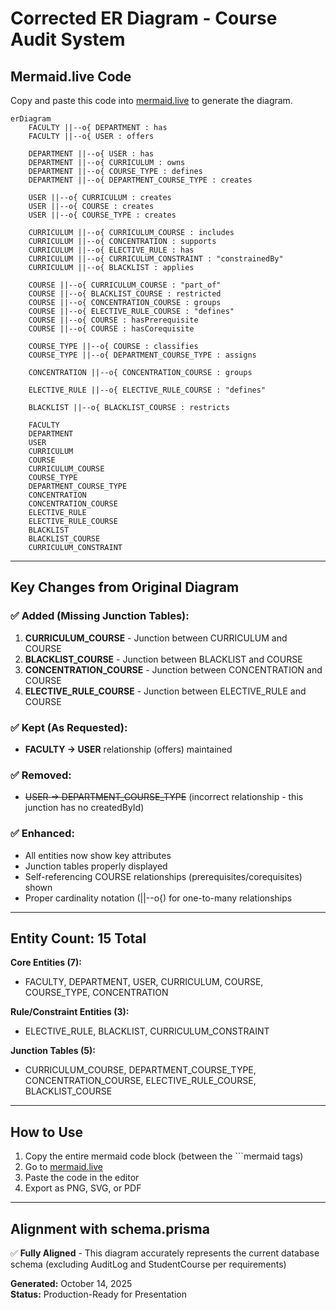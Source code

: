 # Corrected ER Diagram - Course Audit System

## Mermaid.live Code

Copy and paste this code into [mermaid.live](https://mermaid.live) to generate the diagram.

```mermaid
erDiagram
    FACULTY ||--o{ DEPARTMENT : has
    FACULTY ||--o{ USER : offers
    
    DEPARTMENT ||--o{ USER : has
    DEPARTMENT ||--o{ CURRICULUM : owns
    DEPARTMENT ||--o{ COURSE_TYPE : defines
    DEPARTMENT ||--o{ DEPARTMENT_COURSE_TYPE : creates
    
    USER ||--o{ CURRICULUM : creates
    USER ||--o{ COURSE : creates
    USER ||--o{ COURSE_TYPE : creates
    
    CURRICULUM ||--o{ CURRICULUM_COURSE : includes
    CURRICULUM ||--o{ CONCENTRATION : supports
    CURRICULUM ||--o{ ELECTIVE_RULE : has
    CURRICULUM ||--o{ CURRICULUM_CONSTRAINT : "constrainedBy"
    CURRICULUM ||--o{ BLACKLIST : applies
    
    COURSE ||--o{ CURRICULUM_COURSE : "part_of"
    COURSE ||--o{ BLACKLIST_COURSE : restricted
    COURSE ||--o{ CONCENTRATION_COURSE : groups
    COURSE ||--o{ ELECTIVE_RULE_COURSE : "defines"
    COURSE ||--o{ COURSE : hasPrerequisite
    COURSE ||--o{ COURSE : hasCorequisite
    
    COURSE_TYPE ||--o{ COURSE : classifies
    COURSE_TYPE ||--o{ DEPARTMENT_COURSE_TYPE : assigns
    
    CONCENTRATION ||--o{ CONCENTRATION_COURSE : groups
    
    ELECTIVE_RULE ||--o{ ELECTIVE_RULE_COURSE : "defines"
    
    BLACKLIST ||--o{ BLACKLIST_COURSE : restricts
    
    FACULTY
    DEPARTMENT
    USER
    CURRICULUM
    COURSE
    CURRICULUM_COURSE
    COURSE_TYPE
    DEPARTMENT_COURSE_TYPE
    CONCENTRATION
    CONCENTRATION_COURSE
    ELECTIVE_RULE
    ELECTIVE_RULE_COURSE
    BLACKLIST
    BLACKLIST_COURSE
    CURRICULUM_CONSTRAINT
```

---

## Key Changes from Original Diagram

### ✅ **Added (Missing Junction Tables):**
1. **CURRICULUM_COURSE** - Junction between CURRICULUM and COURSE
2. **BLACKLIST_COURSE** - Junction between BLACKLIST and COURSE  
3. **CONCENTRATION_COURSE** - Junction between CONCENTRATION and COURSE
4. **ELECTIVE_RULE_COURSE** - Junction between ELECTIVE_RULE and COURSE

### ✅ **Kept (As Requested):**
- **FACULTY → USER** relationship (offers) maintained

### ✅ **Removed:**
- ~~USER → DEPARTMENT_COURSE_TYPE~~ (incorrect relationship - this junction has no createdById)

### ✅ **Enhanced:**
- All entities now show key attributes
- Junction tables properly displayed
- Self-referencing COURSE relationships (prerequisites/corequisites) shown
- Proper cardinality notation (||--o{) for one-to-many relationships

---

## Entity Count: 15 Total

**Core Entities (7):**
- FACULTY, DEPARTMENT, USER, CURRICULUM, COURSE, COURSE_TYPE, CONCENTRATION

**Rule/Constraint Entities (3):**
- ELECTIVE_RULE, BLACKLIST, CURRICULUM_CONSTRAINT

**Junction Tables (5):**
- CURRICULUM_COURSE, DEPARTMENT_COURSE_TYPE, CONCENTRATION_COURSE, ELECTIVE_RULE_COURSE, BLACKLIST_COURSE

---

## How to Use

1. Copy the entire mermaid code block (between the ```mermaid tags)
2. Go to [mermaid.live](https://mermaid.live)
3. Paste the code in the editor
4. Export as PNG, SVG, or PDF

---

## Alignment with schema.prisma

✅ **Fully Aligned** - This diagram accurately represents the current database schema (excluding AuditLog and StudentCourse per requirements)

**Generated:** October 14, 2025  
**Status:** Production-Ready for Presentation
